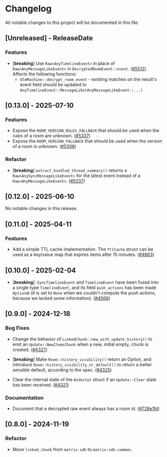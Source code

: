 # Changelog

All notable changes to this project will be documented in this file.

<!-- next-header -->

## [Unreleased] - ReleaseDate

### Features

- [**breaking**] Use `Raw<AnyTimelineEvent>` in place of `Raw<AnyMessageLikeEvent>`
  in `DecryptedRoomEvent::event`.
  ([#5512](https://github.com/matrix-org/matrix-rust-sdk/pull/5512/files)).
  Affects the following functions:
  - `OlmMachine::decrypt_room_event` - existing matches on the result's event field
     should be updated to `AnyTimelineEvent::MessageLike(AnyMessageLikeEvent::...)`

## [0.13.0] - 2025-07-10

### Features

- Expose the `ROOM_VERSION_RULES_FALLBACK` that should be used when the rules of
  a room are unknown.
  ([#5337](https://github.com/matrix-org/matrix-rust-sdk/pull/5337))
- Expose the `ROOM_VERSION_FALLBACK` that should be used when the version of a
  room is unknown.
  ([#5306](https://github.com/matrix-org/matrix-rust-sdk/pull/5306))

### Refactor

- [**breaking**] `extract_bundled_thread_summary()` returns a
  `Raw<AnySyncMessageLikeEvent>` for the latest event instead of a
  `Raw<AnyMessageLikeEvent>`.
  ([#5337](https://github.com/matrix-org/matrix-rust-sdk/pull/5337))

## [0.12.0] - 2025-06-10

No notable changes in this release.

## [0.11.0] - 2025-04-11

### Features

- Add a simple TTL cache implementation. The `TtlCache` struct can be used as a
  key/value map that expires items after 15 minutes.
  ([#4663](https://github.com/matrix-org/matrix-rust-sdk/pull/4663))

## [0.10.0] - 2025-02-04

- [**breaking**]: `SyncTimelineEvent` and `TimelineEvent` have been
  fused into a single type `TimelineEvent`, and its field `push_actions`
  has been made `Option`al (it is set to `None` when we couldn't
  compute the push actions, because we lacked some information).
  ([#4568](https://github.com/matrix-org/matrix-rust-sdk/pull/4568))

## [0.9.0] - 2024-12-18

### Bug Fixes

- Change the behavior of `LinkedChunk::new_with_update_history()` to emit an
  `Update::NewItemsChunk` when a new, initial empty, chunk is created.
  ([#4327](https://github.com/matrix-org/matrix-rust-sdk/pull/4321))

- [**breaking**] Make `Room::history_visibility()` return an Option, and
  introduce `Room::history_visibility_or_default()` to return a better
  sensible default, according to the spec.
  ([#4325](https://github.com/matrix-org/matrix-rust-sdk/pull/4325))

- Clear the internal state of the `AsVector` struct if an `Update::Clear`
  state has been received.
  ([#4321](https://github.com/matrix-org/matrix-rust-sdk/pull/4321))

### Documentation

- Document that a decrypted raw event always has a room id.
  ([#728e1fd](https://github.com/matrix-org/matrix-rust-sdk/commit/728e1fda2ae9f1bfa87df162aa553040be705223))

## [0.8.0] - 2024-11-19

### Refactor

- Move `linked_chunk` from `matrix-sdk` to `matrix-sdk-common`.
